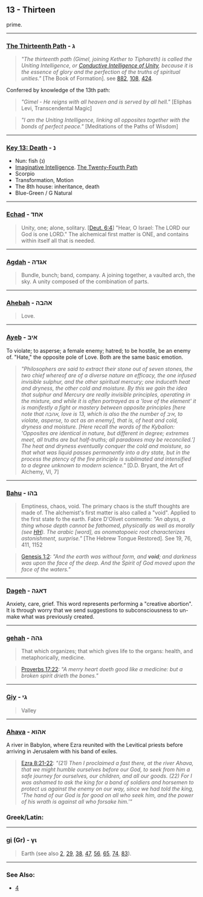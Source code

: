 ## 13 - Thirteen
prime.

---

### [The Thirteenth Path](/keys/G) - ג
> *"The thirteenth path (Gimel, joining Kether to Tiphareth) is called the Uniting Intelligence, or [Conductive Intelligence of Unity](/keys/ShKL.MNHIG.HAChDVTh), because it is the essence of glory and the perfection of the truths of spiritual unities."* [The Book of Formation]. see [882](882), [108](108), [424](424).

Conferred by knowledge of the 13th path:

> *"Gimel - He reigns with all heaven and is served by all hell."* [Eliphas Levi, Transcendental Magic]

> *"I am the Uniting Intelligence, linking all opposites together with the bonds of perfect peace."* [Meditations of the Paths of Wisdom]

---

### [Key 13: Death](/keys/N) - נ

- Nun: fish (נ)
- [Imaginative Intelligence](/keys/ShKL.DMIVNI). [The Twenty-Fourth Path](24)
- Scorpio
- Transformation, Motion
- The 8th house: inheritance, death
- Blue-Green / G Natural

---

### [Echad](/keys/AChD) - אחד
> Unity, one; alone, solitary. [[Deut. 6:4](http://biblehub.com/deuteronomy/6-4.htm)] "Hear, O Israel: The LORD our God is one LORD." The alchemical first matter is ONE, and contains within itself all that is needed.

---

### [Agdah](/keys/AGDH) - אגדה
> Bundle, bunch; band, company. A joining together, a vaulted arch, the sky. A unity composed of the combination of parts.

---

### [Ahebah](/keys/AHBH) - אהבה
> Love.

---

### [Ayeb](/keys/AIB) - איב
To violate; to asperse; a female enemy; hatred; to be hostile, be an enemy of. "Hate," the opposite pole of Love. Both are the same basic emotion.

> *"Philosophers are said to extract their stone out of seven stones, the two chief whereof are of a diverse nature an efficacy, the one infused invisible sulphur, and the other spiritual mercury; one induceth heat and dryness, the other cold and moisture. By this we gain the idea that sulphur and Mercury are really invisible principles, operating in the mixture, and while it is often portrayed as a 'love of the element' it is manifestly a fight or mastery between opposite principles [here note that אהבה, love is 13, which is also the the number of איב, to violate, asperse, to act as an enemy], that is, of heat and cold, dryness and moisture. [Here recall the words of the Kybalion: 'Opposites are identical in nature, but different in degree; extremes meet, all truths are but half-truths; all paradoxes may be reconciled.'] The heat and dryness eventually conquer the cold and moisture, so that what was liquid passes permanently into a dry state, but in the process the ptency of the fire principle is sublimated and intensified to a degree unknown to modern science."* [D.D. Bryant, the Art of Alchemy, VI, 7]

---

### [Bahu](/keys/BHV) - בהו
> Emptiness, chaos, void. The primary chaos is the stuff thoughts are made of. The alchemist's first matter is also called a "void". Applied to the first state fo the earth. Fabre D'Olivet comments: *"An abyss, a thing whose depth cannot be fathomed, physically as well as morally (see [HH](/keys/HH)). The arabic [word], as onomatopoeic root characterizes astonishment, surprise."* [The Hebrew Tongue Restored]. See 19, 76, 411, 1152

> [Genesis 1:2](http://biblehub.com/genesis/1-2.htm): *"And the earth was without form, and **void**; and darkness was upon the face of the deep. And the Spirit of God moved upon the face of the waters."*

---

### [Dageh](/keys/DAGH) - דאגה
Anxiety, care, grief. This word represents performing a "creative abortion". It is through worry that we send suggestions to subconsciousness to un-make what was previously created.

---

### [gehah](/keys/GHH) - גהה
> That which organizes; that which gives life to the organs: health, and metaphorically, medicine.

> [Proverbs 17:22](http://biblehub.com/proverbs/17-22.htm): *"A merry heart doeth good like a medicine: but a broken spirit drieth the bones."*

---

### [Giy](/keys/GI) - גי
> Valley

---

### [Ahava](/keys/AHVA) - אהוא
A river in Babylon, where Ezra reunited with the Levitical priests before arriving in Jerusalem with his band of exiles.

> [Ezra 8:21-22](https://www.biblegateway.com/passage/?search=ezra+8%3A21-22&version=ESV): *"(21) Then I proclaimed a fast there, at the river Ahava, that we might humble ourselves before our God, to seek from him a safe journey for ourselves, our children, and all our goods. (22) For I was ashamed to ask the king for a band of soldiers and horsemen to protect us against the enemy on our way, since we had told the king, 'The hand of our God is for good on all who seek him, and the power of his wrath is against all who forsake him.'"*

### Greek/Latin:

---

### [gi](/greek?word=gi) (Gr) - γι
> Earth (see also [2](2), [29](29), [38](38), [47](47), [56](56), [65](65), [74](74), [83](83)).

---

### See Also:

- [4](4)
